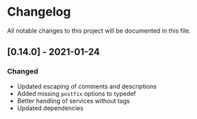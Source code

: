 # Changelog
All notable changes to this project will be documented in this file.

## [0.14.0] - 2021-01-24
### Changed
- Updated escaping of comments and descriptions
- Added missing `postfix` options to typedef
- Better handling of services without tags
- Updated dependencies
